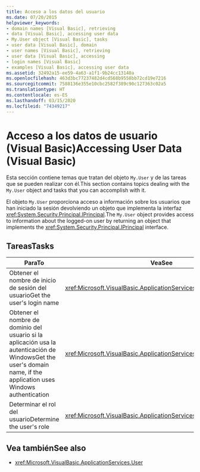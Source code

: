 ```yaml
---
title: Acceso a los datos del usuario
ms.date: 07/20/2015
helpviewer_keywords:
- domain names [Visual Basic], retrieving
- data [Visual Basic], accessing user data
- My.User object [Visual Basic], tasks
- user data [Visual Basic], domain
- user names [Visual Basic], retrieving
- user data [Visual Basic], accessing
- login names [Visual Basic]
- examples [Visual Basic], accessing user data
ms.assetid: 32492a15-ee59-4a63-a1f1-9b24cc13140a
ms.openlocfilehash: 463d3bc77237482d4cd568b9558bb72cd19e7216
ms.sourcegitcommit: 7588136e355e10cbc2582f389c90c127363c02a5
ms.translationtype: HT
ms.contentlocale: es-ES
ms.lasthandoff: 03/15/2020
ms.locfileid: "74349217"
---
```

# <a name="accessing-user-data-visual-basic"></a><span data-ttu-id="73175-102">Acceso a los datos de usuario (Visual Basic)</span><span class="sxs-lookup"><span data-stu-id="73175-102">Accessing User Data (Visual Basic)</span></span>

<span data-ttu-id="73175-103">Esta sección contiene temas que tratan del objeto `My.User` y de las tareas que se pueden realizar con él.</span><span class="sxs-lookup"><span data-stu-id="73175-103">This section contains topics dealing with the `My.User` object and tasks that you can accomplish with it.</span></span>  
  
 <span data-ttu-id="73175-104">El objeto `My.User` proporciona acceso a información sobre los usuarios que han iniciado la sesión devolviendo un objeto que implementa la interfaz <xref:System.Security.Principal.IPrincipal>.</span><span class="sxs-lookup"><span data-stu-id="73175-104">The `My.User` object provides access to information about the logged-on user by returning an object that implements the <xref:System.Security.Principal.IPrincipal> interface.</span></span>  
  
## <a name="tasks"></a><span data-ttu-id="73175-105">Tareas</span><span class="sxs-lookup"><span data-stu-id="73175-105">Tasks</span></span>  
  
|<span data-ttu-id="73175-106">Para</span><span class="sxs-lookup"><span data-stu-id="73175-106">To</span></span>|<span data-ttu-id="73175-107">Vea</span><span class="sxs-lookup"><span data-stu-id="73175-107">See</span></span>|  
|--------|---------|  
|<span data-ttu-id="73175-108">Obtener el nombre de inicio de sesión del usuario</span><span class="sxs-lookup"><span data-stu-id="73175-108">Get the user's login name</span></span>|<xref:Microsoft.VisualBasic.ApplicationServices.User.Name%2A>|  
|<span data-ttu-id="73175-109">Obtener el nombre de dominio del usuario si la aplicación usa la autenticación de Windows</span><span class="sxs-lookup"><span data-stu-id="73175-109">Get the user's domain name, if the application uses Windows authentication</span></span>|<xref:Microsoft.VisualBasic.ApplicationServices.User.CurrentPrincipal>|  
|<span data-ttu-id="73175-110">Determinar el rol del usuario</span><span class="sxs-lookup"><span data-stu-id="73175-110">Determine the user's role</span></span>|<xref:Microsoft.VisualBasic.ApplicationServices.User.IsInRole%2A>|  
  
## <a name="see-also"></a><span data-ttu-id="73175-111">Vea también</span><span class="sxs-lookup"><span data-stu-id="73175-111">See also</span></span>

- <xref:Microsoft.VisualBasic.ApplicationServices.User>
